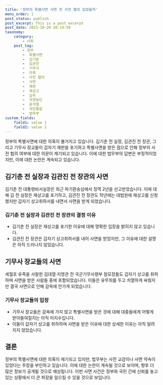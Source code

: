 ```yaml
---
title: '정부의 특별사면 사면 전 사전 협의 있었을까'
menu_order: 1
post_status: publish
post_excerpt: This is a post excerpt
post_date: 2023-10-20 20:14:59
taxonomy:
    category:
        - 사회
    post_tag:
        - 정부
        -  특별사면
        -  김기춘
        -  김관진
        -  기무사
        -  의혹
        -  사전 협의
        -  사면
        -  재판
        -  재상고
        -  감옥
        -  국정농단
        -  윤석열
        -  국민통합
        -  법무부
custom_fields:
    field1: value 1
    field2: value 2
---
```



정부의 특별사면에 대한 의혹이 불거지고 있습니다. 김기춘 전 실장, 김관진 전 장관, 그리고 기무사 장교들이 갑자기 재판을 포기하고 특별사면을 받은 점으로 인해 정부의 사전 협의 여부에 대한 의문이 제기되고 있습니다. 이에 대한 법무부의 답변은 부정적이었지만, 이에 대한 논란은 계속되고 있습니다.

## 김기춘 전 실장과 김관진 전 장관의 사면

김기춘 전 대통령비서실장은 최근 파기환송심에서 징역 2년을 선고받았습니다. 이에 대해 김 전 실장은 재상고를 포기하고, 김관진 전 장관도 작년에는 대법원에 재상고를 신청했지만 갑자기 상고취하서를 내면서 사면을 받게 되었습니다.

### 김기춘 전 실장과 김관진 전 장관의 결정 이유

- 김기춘 전 실장은 재상고를 포기한 이유에 대해 명확한 입장을 밝히지 않고 있습니다.
- 김관진 전 장관은 갑자기 상고취하서를 내어 사면을 받았지만, 그 이유에 대한 설명은 아직 드러나지 않았습니다.

## 기무사 장교들의 사면

세월호 유족을 사찰한 김대열·지영관 전 국군기무사령부 참모장들도 갑자기 상고를 취하하며 사면을 받은 사람들 중에 포함되었습니다. 이들은 유무죄를 두고 치열하게 싸웠지만 결국 사면으로 인해 감옥에 안가게 되었습니다.

### 기무사 장교들의 입장

- 기무사 장교들은 감옥에 가지 않고 특별사면을 받은 것에 대해 대중들에게 어떻게 받아들여질지는 아직 미지수입니다.
- 이들이 갑자기 상고를 취하하며 사면을 받은 이유에 대한 상세한 이유는 아직 알려지지 않았습니다.

## 결론

정부의 특별사면에 대한 의혹이 제기되고 있지만, 법무부는 사전 교감이나 사면 약속이 있었다는 주장을 부인하고 있습니다. 이에 대한 논란이 계속될 것으로 보이며, 향후 더 많은 정보가 공개될 것으로 예상됩니다. 이번 사면 사건은 정부와 국민 간에 신뢰를 놓고 있는 상황에서 더 큰 파장을 일으킬 수 있을 것으로 보입니다.
